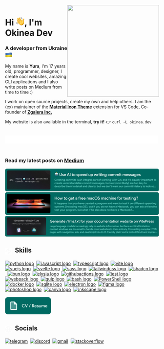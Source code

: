<!-- markdownlint-disable no-inline-html first-line-h1 -->

<picture>
  <source srcset="" media="(max-width: 900px)" width="0" height="0">
  <img align="right" width="300" height="300" src="assets/animation.gif" alt="">
</picture>

# Hi <img align="bottom" src="assets/emojis/hello.png" width="28" alt="👋">, I'm Okinea Dev

<!-- prettier-ignore-start -->
<!-- markdownlint-disable-next-line heading-increment-->
### A developer from Ukraine <img align="top" src="assets/emojis/ua-flag.png" height="24" alt="🇺🇦">
<!-- prettier-ignore-end -->

My name is **Yura**, I'm 17 years old, programmer, designer, I create cool websites, amazing CLI applications and I also write posts on Medium from time to time :)

I work on open source projects, create my own and help others. I am the (ex) maintainer of the [**Material Icon Theme**](https://github.com/material-extensions/vscode-material-icon-theme) extension for VS Code, Co-founder of [**Zgalera Inc.**](https://github.com/ZGalera)

My website is also available in the terminal, **try it!** 👉 `curl -L okinea.dev`

<br>

<picture>
  <source srcset="assets/underline-white.svg" media="(prefers-color-scheme: dark)">
  <source srcset="assets/underline-black.svg" media="(prefers-color-scheme: light)">
  <img src="assets/underline-white.svg" width="500" align="left" alt="—————————————————————————————">
</picture>

<br><br>

### Read my latest posts on [**Medium**](https://okineadev.medium.com/)

<a href="https://okineadev.medium.com/use-ai-to-speed-up-writing-commit-messages-bonus-custom-prompt-for-improved-generation-56e43d2c5c52">
  <img src="assets/Medium%20post%201.png" alt="🤖 Use AI to speed up writing commit messages" width="670">
</a>
<br>
<a href="https://okineadev.medium.com/how-to-get-a-free-macos-machine-for-testing-b2f6c72415fd">
  <img src="assets/Medium%20post%202.png" alt="How to get a free macOS machine for testing" width="670">
</a>
<br>
<a href="https://okineadev.medium.com/generate-llms-txt-for-your-documentation-website-on-vitepress-64762cc1150b">
  <img src="assets/Medium%20post%203.png" alt="Generate /llms.txt for your documentation website on VitePress" width="740">
</a>

## <sub><picture><source srcset="assets/icons/lightning-white.svg" media="(prefers-color-scheme: dark)"><source srcset="assets/icons/lightning-black.svg" media="(prefers-color-scheme: light)"><img src="assets/icons/lightning-white.svg" width="22" valign="top" alt="⚡"></picture></sub>&nbsp;&nbsp;Skills

<div align="left">
  <a href="https://www.python.org/" target="_blank" aria-label="Python"><img src="https://go-skill-icons.vercel.app/api/icons?i=py" alt="python logo" width="50" height="50" /></a>&nbsp;
  <a href="https://developer.mozilla.org/en-US/docs/Web/JavaScript" target="_blank" aria-label="JavaScript"><img src="https://go-skill-icons.vercel.app/api/icons?i=js" alt="javascript logo" width="50" height="50" /></a>&nbsp;
  <a href="https://www.typescriptlang.org/" target="_blank" aria-label="TypeScript"><img src="https://go-skill-icons.vercel.app/api/icons?i=ts" alt="typescript logo" width="50" height="50" /></a>&nbsp;
  <a href="https://vite.dev/" target="_blank" aria-label="Vite"><img src="https://go-skill-icons.vercel.app/api/icons?i=vite" alt="vite logo" width="50" height="50" /></a>&nbsp;
  <a href="https://vuejs.org/" target="_blank" aria-label="Vue.js"><img src="https://go-skill-icons.vercel.app/api/icons?i=vue" alt="vuejs logo" width="50" height="50" /></a>&nbsp;
  <a href="https://svelte.dev/" target="_blank" aria-label="Svelte"><img src="https://go-skill-icons.vercel.app/api/icons?i=svelte" alt="svelte logo" width="50" height="50" /></a>&nbsp;
  <a href="https://sass-lang.com/" target="_blank" aria-label="Sass"><img src="https://go-skill-icons.vercel.app/api/icons?i=sass" alt="sass logo" width="50" height="50" /></a>&nbsp;
  <a href="https://tailwindcss.com/" target="_blank" aria-label="Tailwind CSS"><img src="https://go-skill-icons.vercel.app/api/icons?i=tailwindcss" alt="tailwindcss logo" width="50" height="50" /></a>&nbsp;
  <a href="https://ui.shadcn.com/" target="_blank" aria-label="shadcn"><img src="https://go-skill-icons.vercel.app/api/icons?i=shadcn" alt="shadcn logo" width="50" height="50" /></a>&nbsp;
  <a href="https://bun.sh" target="_blank" aria-label="Bun"><img src="https://go-skill-icons.vercel.app/api/icons?i=bun" alt="bun logo" width="50" height="50" /></a>&nbsp;
  <a href="https://elysiajs.com/" target="_blank" aria-label="ElysiaJS"><img src="https://go-skill-icons.vercel.app/api/icons?i=elysia" alt="elysia logo" width="50" height="50" /></a>&nbsp;
  <a href="https://github.com/features/actions" target="_blank" aria-label="GitHub Actions"><img src="https://go-skill-icons.vercel.app/api/icons?i=githubactions" alt="githubactions logo" width="50" height="50" /></a>&nbsp;
  <a href="https://jestjs.io/" target="_blank" aria-label="Jest"><img src="https://go-skill-icons.vercel.app/api/icons?i=jest" alt="jest logo" width="50" height="50" /></a>&nbsp;
  <a href="https://webpack.js.org/" target="_blank" aria-label="Webpack"><img src="https://go-skill-icons.vercel.app/api/icons?i=webpack" alt="webpack logo" width="50" height="50" /></a>&nbsp;
  <a href="https://gulpjs.com/" target="_blank" aria-label="Gulp"><img src="https://go-skill-icons.vercel.app/api/icons?i=gulp" alt="gulp logo" width="50" height="50" /></a>&nbsp;
  <a href="https://wikipedia.org/wiki/Bash" target="_blank" aria-label="Bash"><img src="https://go-skill-icons.vercel.app/api/icons?i=bash" alt="bash logo" width="50" height="50" /></a>&nbsp;
  <a href="https://learn.microsoft.com/powershell/" target="_blank" aria-label="PowerShell"><img src="https://go-skill-icons.vercel.app/api/icons?i=powershell" alt="PowerShell logo" width="50" height="50" /></a>&nbsp;
  <a href="https://www.docker.com/" target="_blank" aria-label="Docker"><img src="https://go-skill-icons.vercel.app/api/icons?i=docker" alt="docker logo" width="50" height="50" /></a>&nbsp;
  <a href="https://www.sqlite.org/" target="_blank" aria-label="SQLite"><img src="https://go-skill-icons.vercel.app/api/icons?i=sqlite" alt="sqlite logo" width="50" height="50" /></a>&nbsp;
  <a href="https://www.electronjs.org/" target="_blank" aria-label="Electron"><img src="https://go-skill-icons.vercel.app/api/icons?i=electron" alt="electron logo" width="50" height="50" /></a>&nbsp;
  <a href="https://www.figma.com/" target="_blank" aria-label="Figma"><img src="https://go-skill-icons.vercel.app/api/icons?i=figma" alt="figma logo" width="50" height="50" /></a>&nbsp;
  <a href="https://www.adobe.com/products/photoshop.html" target="_blank" aria-label="Photoshop"><img src="https://go-skill-icons.vercel.app/api/icons?i=ps" alt="photoshop logo" width="50" height="50" /></a>&nbsp;
  <a href="https://www.canva.com/" target="_blank" aria-label="Canva"><img src="https://cdn.jsdelivr.net/gh/devicons/devicon/icons/canva/canva-original.svg" alt="canva logo" width="50" height="50" /></a>&nbsp;
  <a href="https://inkscape.org/" target="_blank" aria-label="Inkscape"><img src="https://cdn.jsdelivr.net/gh/devicons/devicon/icons/inkscape/inkscape-original.svg" alt="inkscape logo" width="50" height="50" /></a>
</div>

<br>

<a href="CV/Yurii_Bogdan_CV_v0.1.pdf">
  <img src="assets/badges/CV.png" alt="📄 CV / Resume" width="150">
</a>

## <sub><picture><source srcset="assets/icons/globe-white.svg" media="(prefers-color-scheme: dark)"><source srcset="assets/icons/globe-black.svg" media="(prefers-color-scheme: light)"><img src="assets/icons/globe-white.svg" width="22" valign="top" alt="🌐"></picture></sub>&nbsp;&nbsp;Socials

<!-- <picture>
  <source srcset="assets/toast-white.svg" media="(prefers-color-scheme: dark)">
  <source srcset="assets/toast-black.svg" media="(prefers-color-scheme: light)">
  <img src="assets/toast-white.svg" width="250" align="right" alt="Have a nice day!">
</picture> -->

<div align="left">
  <a href="https://telegram.okinea.dev"><img src="https://go-skill-icons.vercel.app/api/icons?i=telegram" width="50" height="50" alt="telegram" /></a>&nbsp;
  <a href="https://discordapp.com/users/okineadev"><img src="https://go-skill-icons.vercel.app/api/icons?i=discord" width="50" height="50" alt="discord" /></a>&nbsp;
  <a href="mailto:hi@okinea.dev"><img src="https://go-skill-icons.vercel.app/api/icons?i=gmail" width="50" height="50" alt="gmail" /></a>&nbsp;
  <a href="https://stackoverflow.com/users/21165921/okinea-dev"><img src="https://go-skill-icons.vercel.app/api/icons?i=stackoverflow" width="50" height="50" alt="stackoverflow" /></a>
</div>
